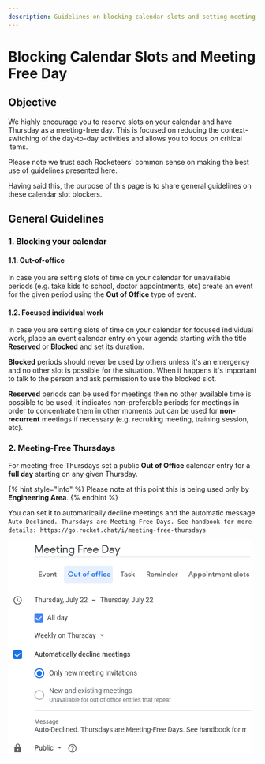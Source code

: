 ```yaml
---
description: Guidelines on blocking calendar slots and setting meeting-free Thursdays.
---
```


# Blocking Calendar Slots and Meeting Free Day

## **Objective**

We highly encourage you to reserve slots on your calendar and have Thursday as a meeting-free day. This is focused on reducing the context-switching of the day-to-day activities and allows you to focus on critical items.

Please note we trust each Rocketeers' common sense on making the best use of guidelines presented here.

Having said this, the purpose of this page is to share general guidelines on these calendar slot blockers.

## **General Guidelines**

### **1. Blocking your calendar**

#### **1.1. Out-of-office**

In case you are setting slots of time on your calendar for unavailable periods \(e.g. take kids to school, doctor appointments, etc\) create an event for the given period using the **Out of Office** type of event.

#### **1.2. Focused individual work**

In case you are setting slots of time on your calendar for focused individual work, place an event calendar entry on your agenda starting with the title **Reserved** or **Blocked** and set its duration.

**Blocked** periods should never be used by others unless it's an emergency and no other slot is possible for the situation. When it happens it's important to talk to the person and ask permission to use the blocked slot.

**Reserved** periods can be used for meetings then no other available time is possible to be used, it indicates non-preferable periods for meetings in order to concentrate them in other moments but can be used for **non-recurrent** meetings if necessary \(e.g. recruiting meeting, training session, etc\).

### **2. Meeting-Free Thursdays**

For meeting-free Thursdays set a public **Out of Office** calendar entry for a **full day** starting on any given Thursday.

{% hint style="info" %}
Please note at this point this is being used only by **Engineering Area**.
{% endhint %}

You can set it to automatically decline meetings and the automatic message `Auto-Declined. Thursdays are Meeting-Free Days. See handbook for more details: https://go.rocket.chat/i/meeting-free-thursdays`

![](../../.gitbook/assets/meeting-free-day.png)

